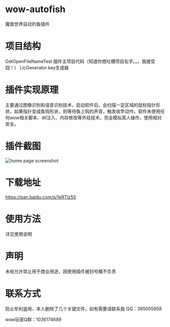 # wow-autofish
魔兽世界自动钓鱼插件    
# 项目结构
GetOpenFileNameTest 插件主项目代码（知道你想吐槽项目名字。。。我接受囧！）
LicGenerator key生成器
# 插件实现原理
主要通过图像识别和语音识别技术，启动软件后，会扫描一定区域的鼠标指针形状，如果指针变成鱼钩形状，则等待鱼上钩的声音，触发收竿动作。软件未使用任何wow相关脚本、dll注入、内存修改等外挂技术，完全模拟真人操作，使用相对安全。
# 插件截图
![home page screenshot](https://raw.githubusercontent.com/yutaixi/wow-autofish/master/screenshot/home.png)
# 下载地址
https://pan.baidu.com/s/1eRTlz5S
# 使用方法
详见使用说明
# 声明
未经允许禁止用于商业用途，因使用插件被封号概不负责
# 联系方式
防止牟利盗用，本人删除了几个关键文件，如有需要请联系我
QQ：395005958    

wow玩家Q群：1036174689
